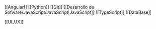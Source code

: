 [[Angular]]
[[Python]]
[[Git]]
[[Desarrollo de Sofware/JavaScript/JavaScript|JavaScript]]
[[TypeScript]]
[[DataBase]]

[[UI_UX]]